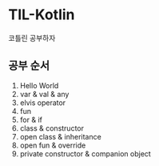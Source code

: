 # TIL-Kotlin
코틀린 공부하자

## 공부 순서
  1. Hello World
  2. var & val & any
  3. elvis operator
  4. fun
  5. for & if
  6. class & constructor
  7. open class & inheritance
  8. open fun & override
  9. private constructor & companion object
